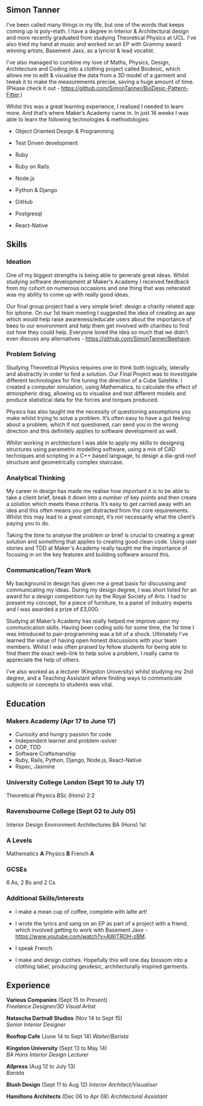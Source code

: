 ## Simon Tanner

I’ve been called many things in my life, but one of the words that keeps coming up is poly-math. I have a degree in Interior & Architectural design and more recently graduated from studying Theoretical Physics at UCL. I've also tried my hand at music and worked on an EP with Grammy award winning artists, Basement Jaxx, as a lyricist & lead vocalist.

I've also managed to combine my love of Maths, Physics, Design, Architecture and Coding into a clothing project called Biodesic, which allows me to edit & visualise the data from a 3D model of a garment and tweak it to make the measurements precise, saving a huge amount of time. (Please check it out - https://github.com/SimonTanner/BioDesic-Pattern-Fitter.)

Whilst this was a great learning experience, I realised I needed to learn more. And that’s where Maker’s Academy came in. In just 16 weeks I was able to learn the following technologies & methodologies:

* Object Oriented Design & Programming

* Test Driven development

* Ruby

* Ruby on Rails

* Node.js

* Python & Django

* GitHub

* Postgresql

* React-Native


## Skills

### Ideation

One of my biggest strengths is being able to generate great ideas. Whilst studying software development at Maker's Academy I received feedback from my cohort on numerous occasions and one thing that was reiterated was my ability to come up with really good ideas.

Our final group project had a very simple brief: design a charity related app for iphone. On our 1st team meeting I suggested the idea of creating an app which would help raise awareness/educate users about the importance of bees to our environment and help them get involved with charities to find out how they could help. Everyone loved the idea so much that we didn't even discuss any alternatives - https://github.com/SimonTanner/Beehave.

### Problem Solving

Studying Theoretical Physics requires one to think both logically, laterally and abstractly in order to find a solution. Our Final Project was to investigate different technologies for fine tuning the direction of a Cube Satellite. I created a computer simulation, using Mathematica, to calculate the effect of atmospheric drag, allowing us to visualise and test different models and produce statistical data for the forces and torques produced.

Physics has also taught me the necessity of questioning assumptions you make whilst trying to solve a problem. It’s often easy to have a gut feeling about a problem, which if not questioned, can send you in the wrong direction and this definitely applies to software development as well.

Whilst working in architecture I was able to apply my skills to designing structures using parametric modelling software, using a mix of CAD techniques and scripting in a C++ based language, to design a dia-grid roof structure and geometrically complex staircase.

### Analytical Thinking

My career in design has made me realise how important it is to be able to take a client brief, break it down into a number of key points and then create a solution which meets these criteria. It’s easy to get carried away with an idea and this often means you get distracted from the core requirements. Whilst this may lead to a great concept, it’s not necessarily what the client’s paying you to do.

Taking the time to analyse the problem or brief is crucial to creating a great solution and something that applies to creating good clean code. Using user stories and TDD at Maker's Academy really taught me the importance of focusing in on the key features and building software around this.

### Communication/Team Work

My background in design has given me a great basis for discussing and communicating my ideas. During my design degree, I was short listed for an award for a design competition run by the Royal Society of Arts. I had to present my concept, for a piece of furniture, to a panel of industry experts and I was awarded a prize of £3,000.

Studying at Maker’s Academy has really helped me improve upon my communication skills. Having been coding solo for some time, the 1st time I was introduced to pair-programming was a bit of a shock. Ultimately I've learned the value of having open honest discussions with your team members. Whilst I was often praised by fellow students for being able to find them the exact web-link to help solve a problem, I really came to appreciate the help of others.

I’ve also worked as a lecturer (Kingston University) whilst studying my 2nd degree, and a Teaching Assistant where finding ways to communicate subjects or concepts to students was vital.


## Education

### Makers Academy (Apr 17 to June 17)

- Curiosity and hungry passion for code
- Independent learner and problem-solver
- OOP, TDD
- Software Craftsmanship
- Ruby, Rails, Python, Django, Node.js, React-Native
- Rspec, Jasmine

### University College London (Sept 10 to July 17)

Theoretical Physics BSc (Hons) 2:2

### Ravensbourne College (Sept 02 to July 05)

Interior Design Environment Architectures BA (Hons) 1st

### A Levels

Mathematics **A**
Physics **B**
French **A**

### GCSEs

6 As, 2 Bs and 2 Cs

### Additional Skills/Interests

- I make a mean cup of coffee, complete with latte art!

- I wrote the lyrics and sang on an EP as part of a project with a friend, which involved getting to work with Basement Jaxx - https://www.youtube.com/watch?v=AWrTROH-zBM.

- I speak French.

- I make and design clothes. Hopefully this will one day blossom into a clothing label, producing geodesic, architecturally inspired garments.


## Experience

**Various Companies** (Sept 15 to Present)    
*Freelance Designer/3D Visual Artist*  

**Natascha Dartnall Studios** (Nov 14 to Sept 15)   
*Senior Interior Designer*

**Rooftop Cafe** (June 14 to Sept 14)
*Waiter/Barista*

**Kingston University** (Sept 13 to May 14)   
*BA Hons Interior Design Lecturer*

**Allpress** (Aug 12 to July 13)   
*Barista*

**Blush Design** (Sept 11 to Aug 12)
*Interior Architect/Visualiser*

**Hamiltons Architects** (Dec 06 to Apr 08)
*Architectural Assistant*
